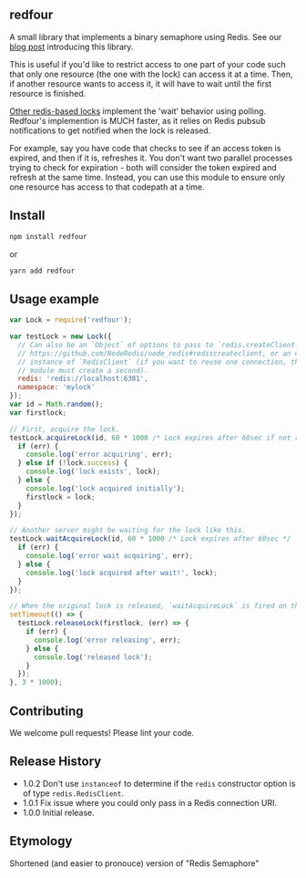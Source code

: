 ## redfour

A small library that implements a binary semaphore using Redis. See our [blog post](https://mixmax.com/blog/redfour-semaphore-redis-node) introducing this library.

This is useful if you'd like to restrict access to one part of your code such that only one resource (the one with the lock) can access it at a time. Then, if another resource wants to access it, it will have to wait until the first resource is finished.

[Other redis-based locks](https://github.com/TheDeveloper/warlock/blob/master/lib/warlock.js#L67) implement the 'wait' behavior using polling. Redfour's implemention is MUCH faster, as it relies on Redis pubsub notifications to get notified when the lock is released.

For example, say you have code that checks to see if an access token is expired, and then if it is, refreshes it. You don't want two parallel processes trying to check for expiration - both will consider the token expired and refresh at the same time. Instead, you can use this module to ensure only one resource has access to that codepath at a time.

## Install

```sh
npm install redfour
```

or

```sh
yarn add redfour
```

## Usage example

```js
var Lock = require('redfour');

var testLock = new Lock({
  // Can also be an `Object` of options to pass to `redis.createClient`
  // https://github.com/NodeRedis/node_redis#rediscreateclient, or an existing
  // instance of `RedisClient` (if you want to reuse one connection, though this
  // module must create a second).
  redis: 'redis://localhost:6381',
  namespace: 'mylock'
});
var id = Math.random();
var firstlock;

// First, acquire the lock.
testLock.acquireLock(id, 60 * 1000 /* Lock expires after 60sec if not released */ , function(err, lock) {
  if (err) {
    console.log('error acquiring', err);
  } else if (!lock.success) {
    console.log('lock exists', lock);
  } else {
    console.log('lock acquired initially');
    firstlock = lock;
  }
});

// Another server might be waiting for the lock like this.
testLock.waitAcquireLock(id, 60 * 1000 /* Lock expires after 60sec */ , 10 * 1000 /* Wait for lock for up to 10sec */ , function(err, lock) {
  if (err) {
    console.log('error wait acquiring', err);
  } else {
    console.log('lock acquired after wait!', lock);
  }
});

// When the original lock is released, `waitAcquireLock` is fired on the other server.
setTimeout(() => {
  testLock.releaseLock(firstlock, (err) => {
    if (err) {
      console.log('error releasing', err);
    } else {
      console.log('released lock');
    }
  });
}, 3 * 1000);
```

## Contributing

We welcome pull requests! Please lint your code.

## Release History
* 1.0.2 Don't use `instanceof` to determine if the `redis` constructor option is of
        type `redis.RedisClient`.
* 1.0.1 Fix issue where you could only pass in a Redis connection URI.
* 1.0.0 Initial release.

## Etymology

Shortened (and easier to pronouce) version of "Redis Semaphore"
